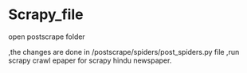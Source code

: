 # Scrapy_file
open postscrape folder 

,the changes are done in /postscrape/spiders/post_spiders.py file
,run scrapy crawl epaper for scrapy hindu newspaper.
